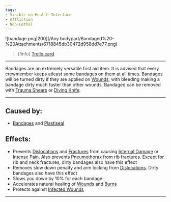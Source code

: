 ```yaml
---
tags:
- Visible-on-Health-Interface
- Affliction
- Non-Lethal
---
```


![bandage.png\|200](/Any bodypart/Bandaged%20-%20Attachments/6718845db30472d958dd7e77.png)

> [!info] [Trello card](https://trello.com/c/sgkKRKGa/184-bandaged)

---

Bandages are an extremely versatile first aid item. It is advised that every crewmember keeps atleast some bandages on them at all times. Bandages will be turned dirty if they are applied on [Wounds](archived/Wounds.md), with bleeding making a bandage dirty much faster than other wounds. Bandaged can be removed with [Trauma Shears](../Items/Trauma%20Shears.md) or [Diving Knife](../Items/Diving%20Knife.md).

---

## Caused by:

- [Bandages](../Items/Bandages.md) and [Plastiseal](../Items/Plastiseal.md)

## Effects:

- Prevents [Dislocations](../Bones/Dislocations.md) and [Fractures](../Bones/Fractures.md) from causing [Internal Damage](archived/Internal%20Damage.md) or  [Intense Pain](../Symptoms/Intense%20Pain.md). Also prevents [Pneumothorax](../Lungs/Pneumothorax.md) from rib fractures. Except for rib and neck fractures, dirty bandages also have this effect
- Removes slow down penalty and arm locking from [Dislocations](../Bones/Dislocations.md). Dirty bandages also have this effect
- Slows you down by 10% for each bandage
- Accelerates natural healing of [Wounds](archived/Wounds.md) and [Burns](Burns.md)
- Protects against [Infected Wounds](Infected%20Wounds.md)

---


